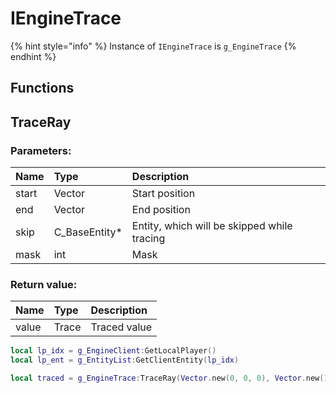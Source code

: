 # IEngineTrace

{% hint style="info" %}
Instance of `IEngineTrace` is `g_EngineTrace`
{% endhint %}

## Functions

## TraceRay

### Parameters:

| Name | Type | Description |
| :--- | :--- | :--- |
| start | Vector | Start position |
| end | Vector | End position |
| skip | C\_BaseEntity* | Entity, which will be skipped while tracing |
| mask | int | Mask |

### Return value:

| Name | Type | Description |
| :--- | :--- | :--- |
| value | Trace | Traced value |

```lua
local lp_idx = g_EngineClient:GetLocalPlayer()
local lp_ent = g_EntityList:GetClientEntity(lp_idx)

local traced = g_EngineTrace:TraceRay(Vector.new(0, 0, 0), Vector.new(100, 100, 100), lp_ent, 0xFFFFFFFF)
```
